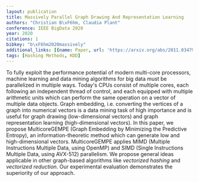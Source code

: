 ```yaml
---
layout: publication
title: Massively Parallel Graph Drawing And Representation Learning
authors: "Christian B\xF6hm, Claudia Plant"
conference: IEEE BigData 2020
year: 2020
citations: 1
bibkey: "b\xF6hm2020massively"
additional_links: [{name: Paper, url: 'https://arxiv.org/abs/2011.03479'}]
tags: [Hashing Methods, KDD]
---
```

To fully exploit the performance potential of modern multi-core processors,
machine learning and data mining algorithms for big data must be parallelized
in multiple ways. Today's CPUs consist of multiple cores, each following an
independent thread of control, and each equipped with multiple arithmetic units
which can perform the same operation on a vector of multiple data objects.
Graph embedding, i.e. converting the vertices of a graph into numerical vectors
is a data mining task of high importance and is useful for graph drawing
(low-dimensional vectors) and graph representation learning (high-dimensional
vectors). In this paper, we propose MulticoreGEMPE (Graph Embedding by
Minimizing the Predictive Entropy), an information-theoretic method which can
generate low and high-dimensional vectors. MulticoreGEMPE applies MIMD
(Multiple Instructions Multiple Data, using OpenMP) and SIMD (Single
Instructions Multiple Data, using AVX-512) parallelism. We propose general
ideas applicable in other graph-based algorithms like *vectorized hashing*
and *vectorized reduction*. Our experimental evaluation demonstrates the
superiority of our approach.